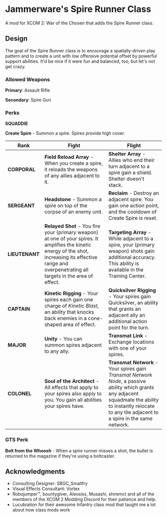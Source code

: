 # Jammerware's Spire Runner Class
A mod for XCOM 2: War of the Chosen that adds the Spire Runner class.

## Design
The goal of the Spire Runner class is to encourage a spatially-driven play pattern and to create a unit with low offensive potential offset by powerful support abilities. It'd be nice if it were fun and balanced, too, but let's not get crazy.

### Allowed Weapons
**Primary**: Assault Rifle

**Secondary**: Spire Gun

### Perks

**SQUADDIE**

**Create Spire** - Summon a spire. Spires provide high cover.

| Rank | Fight | Flight |
| ---- | ----- | ------ |
| **CORPORAL** | **Field Reload Array** - When you create a spire, it reloads the weapons of any allies adjacent to it. | **Shelter Array** - Allies who end their turn adjacent to a spire gain a shield. Shelter doesn't stack. |
| **SERGEANT** | **Headstone** - Summon a spire on top of the corpse of an enemy unit. | **Reclaim** - Destroy an adjacent spire. You gain one action point, and the cooldown of Create Spire is reset. |
| **LIEUTENANT** | **Relayed Shot** - You fire your (primary weapon) at one of your spires. It amplifies the kinetic energy of the shot, increasing its effective range and overpenetrating all targets in the area of effect. | **Targeting Array** - While adjacent to a spire, your (primary weapon) shots gain additional accuracy. This ability is available in the Training Center. |
| **CAPTAIN** | **Kinetic Rigging** - Your spires each gain one charge of *Kinetic Blast*, an ability that knocks back enemies in a cone-shaped area of effect. | **Quicksilver Rigging** - Your spires gain Quicksilver, an ability that grants an adjacent ally an additional action point for the turn. |
| **MAJOR** | **Unity** - You can summon spires adjacent to any ally. | **Transmat Link** - Exchange locations with one of your spires. |
| **COLONEL** | **Soul of the Architect** - All effects that apply to your spires also apply to you. You gain all abilities your spires have. | **Transmat Network** - Your spires gain *Transmat Network Node*, a passive ability which grants any adjacent squadmate the ability to instantly relocate to any tile adjacent to a spire in the same network. |

### GTS Perk
**Bolt from the Whoosh** - When a spire runner misses a shot, the bullet is returned to the magazine if they're using a boltcaster.

## Acknowledgments
- Consulting Designer: SBGC_Smallfry
- Visual Effects Consultant: Vortex
- Robojumper™, bountygiver, Aleosiss, Musashi, shiremct and all of the members of the XCOM 2 Modding Discord for their patience and help.
- Lucubration for their awesome Infantry class mod that taught me a lot about how class mods work